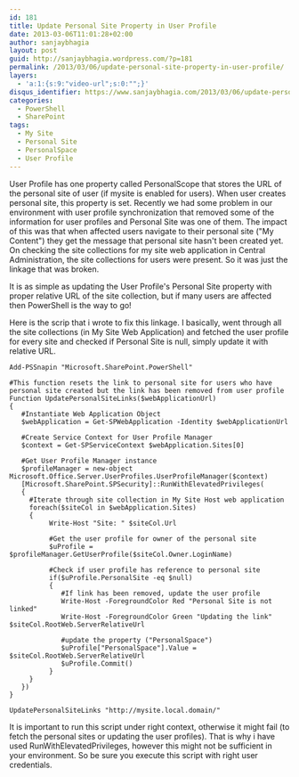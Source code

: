 ```yaml
---
id: 181
title: Update Personal Site Property in User Profile
date: 2013-03-06T11:01:28+02:00
author: sanjaybhagia
layout: post
guid: http://sanjaybhagia.wordpress.com/?p=181
permalink: /2013/03/06/update-personal-site-property-in-user-profile/
layers:
  - 'a:1:{s:9:"video-url";s:0:"";}'
disqus_identifier: https://www.sanjaybhagia.com/2013/03/06/update-personal-site-property-in-user-profile/
categories:
  - PowerShell
  - SharePoint
tags:
  - My Site
  - Personal Site
  - PersonalSpace
  - User Profile
---
```

User Profile has one property called PersonalScope that stores the URL of the personal site of user (if mysite is enabled for users). When user creates personal site, this property is set. Recently we had some problem in our environment with user profile synchronization that removed some of the information for user profiles and Personal Site was one of them. The impact of this was that when affected users navigate to their personal site ("My Content") they get the message that personal site hasn't been created yet. On checking the site collections for my site web application in Central Administration, the site collections for users were present. So it was just the linkage that was broken.

It is as simple as updating the User Profile's Personal Site property with proper relative URL of the site collection, but if many users are affected then PowerShell is the way to go!

Here is the scrip that i wrote to fix this linkage. I basically, went through all the site collections (in My Site Web Application) and fetched the user profile for every site and checked if Personal Site is null, simply update it with relative URL.

<pre><code class="ps">Add-PSSnapin &quot;Microsoft.SharePoint.PowerShell&quot;

#This function resets the link to personal site for users who have personal site created but the link has been removed from user profile
Function UpdatePersonalSiteLinks($webApplicationUrl)
{
   #Instantiate Web Application Object
   $webApplication = Get-SPWebApplication -Identity $webApplicationUrl
   
   #Create Service Context for User Profile Manager
   $context = Get-SPServiceContext $webApplication.Sites[0]

   #Get User Profile Manager instance
   $profileManager = new-object Microsoft.Office.Server.UserProfiles.UserProfileManager($context)
   [Microsoft.SharePoint.SPSecurity]::RunWithElevatedPrivileges(
   {
     #Iterate through site collection in My Site Host web application
     foreach($siteCol in $webApplication.Sites)
     {
          Write-Host &quot;Site: &quot; $siteCol.Url

          #Get the user profile for owner of the personal site
          $uProfile = $profileManager.GetUserProfile($siteCol.Owner.LoginName)

          #Check if user profile has reference to personal site
          if($uProfile.PersonalSite -eq $null)
          {
             #If link has been removed, update the user profile
             Write-Host -ForegroundColor Red &quot;Personal Site is not linked&quot;
             Write-Host -ForegroundColor Green &quot;Updating the link&quot; $siteCol.RootWeb.ServerRelativeUrl

             #update the property (&quot;PersonalSpace&quot;)
             $uProfile[&quot;PersonalSpace&quot;].Value = $siteCol.RootWeb.ServerRelativeUrl
             $uProfile.Commit()
          }
     }
   })
}

UpdatePersonalSiteLinks &quot;http://mysite.local.domain/&quot;
</code></pre>

It is important to run this script under right context, otherwise it might fail (to fetch the personal sites or updating the user profiles). That is why i have used RunWithElevatedPrivileges, however this might not be sufficient in your environment. So be sure you execute this script with right user credentials. 